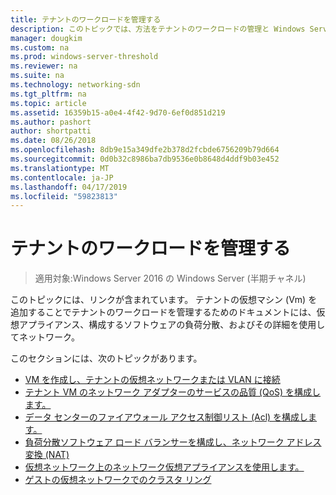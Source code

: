 ```yaml
---
title: テナントのワークロードを管理する
description: このトピックでは、方法をテナントのワークロードの管理と Windows Server 2016 での仮想ネットワークへのソフトウェアによるネットワーク制御のガイドの一部です。
manager: dougkim
ms.custom: na
ms.prod: windows-server-threshold
ms.reviewer: na
ms.suite: na
ms.technology: networking-sdn
ms.tgt_pltfrm: na
ms.topic: article
ms.assetid: 16359b15-a0e4-4f42-9d70-6ef0d851d219
ms.author: pashort
author: shortpatti
ms.date: 08/26/2018
ms.openlocfilehash: 8db9e15a349dfe2b378d2fcbde6756209b79d664
ms.sourcegitcommit: 0d0b32c8986ba7db9536e0b8648d4ddf9b03e452
ms.translationtype: MT
ms.contentlocale: ja-JP
ms.lasthandoff: 04/17/2019
ms.locfileid: "59823813"
---
```

# <a name="manage-tenant-workloads"></a>テナントのワークロードを管理する

>適用対象:Windows Server 2016 の Windows Server (半期チャネル)

このトピックには、リンクが含まれています。 テナントの仮想マシン (Vm) を追加することでテナントのワークロードを管理するためのドキュメントには、仮想アプライアンス、構成するソフトウェアの負荷分散、およびその詳細を使用してネットワーク。

このセクションには、次のトピックがあります。

- [VM を作成し、テナントの仮想ネットワークまたは VLAN に接続](Create-a-Tenant-VM.md)
- [テナント VM のネットワーク アダプターのサービスの品質 (QoS) を構成します。](Configure-QoS-for-Tenant-VM-Network-Adapter.md)
- [データ センターのファイアウォール アクセス制御リスト (Acl) を構成します。](Configure-Datacenter-Firewall-ACLs.md)
- [負荷分散ソフトウェア ロード バランサーを構成し、ネットワーク アドレス変換 (NAT)](Configure-SLB-and-NAT.md)
- [仮想ネットワーク上のネットワーク仮想アプライアンスを使用します。](Use-Network-Virtual-Appliances-on-a-VN.md)
- [ゲストの仮想ネットワークでのクラスタ リング](guest-clustering.md)